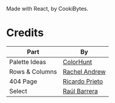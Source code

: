 Made with React, by CookiBytes.

# Credits

Part | By
------------ | -------------
Palette Ideas | [ColorHunt](https://colorhunt.co/palette/220248)
Rows & Columns | [Rachel Andrew](https://codepen.io/rachelandrew/pen/YqqdXL)
404 Page | [Ricardo Prieto](https://codepen.io/ricardpriet/pen/MOKEam)
Select | [Raúl Barrera](https://codepen.io/raubaca/pen/VejpQP)
